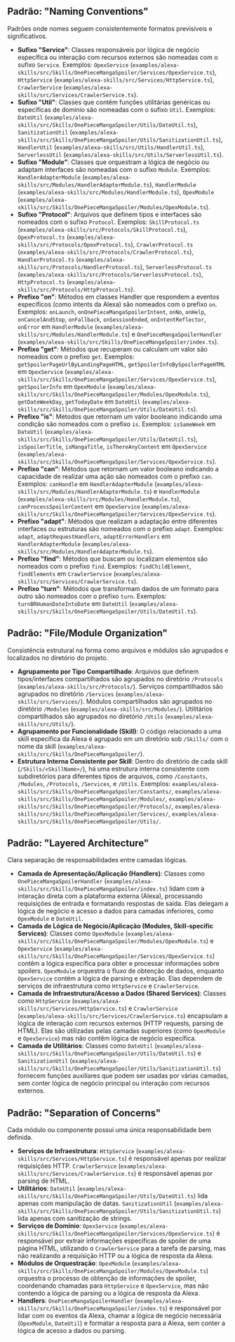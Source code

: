 ## Padrão: "Naming Conventions"

Padrões onde nomes seguem consistentemente formatos previsíveis e significativos.

-   **Sufixo "Service"**: Classes responsáveis por lógica de negócio específica ou interação com recursos externos são nomeadas com o sufixo `Service`. Exemplos: `OpexService` (`examples/alexa-skills/src/Skills/OnePieceMangaSpoiler/Services/OpexService.ts`), `HttpService` (`examples/alexa-skills/src/Services/HttpService.ts`), `CrawlerService` (`examples/alexa-skills/src/Services/CrawlerService.ts`).
-   **Sufixo "Util"**: Classes que contêm funções utilitárias genéricas ou específicas de domínio são nomeadas com o sufixo `Util`. Exemplos: `DateUtil` (`examples/alexa-skills/src/Skills/OnePieceMangaSpoiler/Utils/DateUtil.ts`), `SanitizationUtil` (`examples/alexa-skills/src/Skills/OnePieceMangaSpoiler/Utils/SanitizationUtil.ts`), `HandlerUtil` (`examples/alexa-skills/src/Utils/HandlerUtil.ts`), `ServerlessUtil` (`examples/alexa-skills/src/Utils/ServerlessUtil.ts`).
-   **Sufixo "Module"**: Classes que orquestram a lógica de negócio ou adaptam interfaces são nomeadas com o sufixo `Module`. Exemplos: `HandlerAdapterModule` (`examples/alexa-skills/src/Modules/HandlerAdapterModule.ts`), `HandlerModule` (`examples/alexa-skills/src/Modules/HandlerModule.ts`), `OpexModule` (`examples/alexa-skills/src/Skills/OnePieceMangaSpoiler/Modules/OpexModule.ts`).
-   **Sufixo "Protocol"**: Arquivos que definem tipos e interfaces são nomeados com o sufixo `Protocol`. Exemplos: `SkillProtocol.ts` (`examples/alexa-skills/src/Protocols/SkillProtocol.ts`), `OpexProtocol.ts` (`examples/alexa-skills/src/Protocols/OpexProtocol.ts`), `CrawlerProtocol.ts` (`examples/alexa-skills/src/Protocols/CrawlerProtocol.ts`), `HandlerProtocol.ts` (`examples/alexa-skills/src/Protocols/HandlerProtocol.ts`), `ServerlessProtocol.ts` (`examples/alexa-skills/src/Protocols/ServerlessProtocol.ts`), `HttpProtocol.ts` (`examples/alexa-skills/src/Protocols/HttpProtocol.ts`).
-   **Prefixo "on"**: Métodos em classes Handler que respondem a eventos específicos (como intents da Alexa) são nomeados com o prefixo `on`. Exemplos: `onLaunch`, `onOnePieceMangaSpoilerIntent`, `onNo`, `onHelp`, `onCancelAndStop`, `onFallback`, `onSessionEnded`, `onIntentReflector`, `onError` em `HandlerModule` (`examples/alexa-skills/src/Modules/HandlerModule.ts`) e `OnePieceMangaSpoilerHandler` (`examples/alexa-skills/src/Skills/OnePieceMangaSpoiler/index.ts`).
-   **Prefixo "get"**: Métodos que recuperam ou calculam um valor são nomeados com o prefixo `get`. Exemplos: `getSpoilerPageUrlByLandingPageHTML`, `getSpoilerInfoBySpoilerPageHTML` em `OpexService` (`examples/alexa-skills/src/Skills/OnePieceMangaSpoiler/Services/OpexService.ts`), `getSpoilerInfo` em `OpexModule` (`examples/alexa-skills/src/Skills/OnePieceMangaSpoiler/Modules/OpexModule.ts`), `getDateWeekDay`, `getTodayDate` em `DateUtil` (`examples/alexa-skills/src/Skills/OnePieceMangaSpoiler/Utils/DateUtil.ts`).
-   **Prefixo "is"**: Métodos que retornam um valor booleano indicando uma condição são nomeados com o prefixo `is`. Exemplos: `isSameWeek` em `DateUtil` (`examples/alexa-skills/src/Skills/OnePieceMangaSpoiler/Utils/DateUtil.ts`), `isSpoilerTitle`, `isMangaTitle`, `isThereAnyContent` em `OpexService` (`examples/alexa-skills/src/Skills/OnePieceMangaSpoiler/Services/OpexService.ts`).
-   **Prefixo "can"**: Métodos que retornam um valor booleano indicando a capacidade de realizar uma ação são nomeados com o prefixo `can`. Exemplos: `canHandle` em `HandlerAdapterModule` (`examples/alexa-skills/src/Modules/HandlerAdapterModule.ts`) e `HandlerModule` (`examples/alexa-skills/src/Modules/HandlerModule.ts`), `canProcessSpoilerContent` em `OpexService` (`examples/alexa-skills/src/Skills/OnePieceMangaSpoiler/Services/OpexService.ts`).
-   **Prefixo "adapt"**: Métodos que realizam a adaptação entre diferentes interfaces ou estruturas são nomeados com o prefixo `adapt`. Exemplos: `adapt`, `adaptRequestHandlers`, `adaptErrorHandlers` em `HandlerAdapterModule` (`examples/alexa-skills/src/Modules/HandlerAdapterModule.ts`).
-   **Prefixo "find"**: Métodos que buscam ou localizam elementos são nomeados com o prefixo `find`. Exemplos: `findChildElement`, `findElements` em `CrawlerService` (`examples/alexa-skills/src/Services/CrawlerService.ts`).
-   **Prefixo "turn"**: Métodos que transformam dados de um formato para outro são nomeados com o prefixo `turn`. Exemplos: `turnBRHumanDateIntoDate` em `DateUtil` (`examples/alexa-skills/src/Skills/OnePieceMangaSpoiler/Utils/DateUtil.ts`).

## Padrão: "File/Module Organization"

Consistência estrutural na forma como arquivos e módulos são agrupados e localizados no diretório do projeto.

-   **Agrupamento por Tipo Compartilhado**: Arquivos que definem tipos/interfaces compartilhados são agrupados no diretório `/Protocols` (`examples/alexa-skills/src/Protocols/`). Serviços compartilhados são agrupados no diretório `/Services` (`examples/alexa-skills/src/Services/`). Módulos compartilhados são agrupados no diretório `/Modules` (`examples/alexa-skills/src/Modules/`). Utilitários compartilhados são agrupados no diretório `/Utils` (`examples/alexa-skills/src/Utils/`).
-   **Agrupamento por Funcionalidade (Skill)**: O código relacionado a uma skill específica da Alexa é agrupado em um diretório sob `/Skills/` com o nome da skill (`examples/alexa-skills/src/Skills/OnePieceMangaSpoiler/`).
-   **Estrutura Interna Consistente por Skill**: Dentro do diretório de cada skill (`/Skills/<SkillName>/`), há uma estrutura interna consistente com subdiretórios para diferentes tipos de arquivos, como `/Constants`, `/Modules`, `/Protocols`, `/Services`, e `/Utils`. Exemplos: `examples/alexa-skills/src/Skills/OnePieceMangaSpoiler/Constants/`, `examples/alexa-skills/src/Skills/OnePieceMangaSpoiler/Modules/`, `examples/alexa-skills/src/Skills/OnePieceMangaSpoiler/Protocols/`, `examples/alexa-skills/src/Skills/OnePieceMangaSpoiler/Services/`, `examples/alexa-skills/src/Skills/OnePieceMangaSpoiler/Utils/`.

## Padrão: "Layered Architecture"

Clara separação de responsabilidades entre camadas lógicas.

-   **Camada de Apresentação/Aplicação (Handlers)**: Classes como `OnePieceMangaSpoilerHandler` (`examples/alexa-skills/src/Skills/OnePieceMangaSpoiler/index.ts`) lidam com a interação direta com a plataforma externa (Alexa), processando requisições de entrada e formatando respostas de saída. Elas delegam a lógica de negócio e acesso a dados para camadas inferiores, como `OpexModule` e `DateUtil`.
-   **Camada de Lógica de Negócio/Aplicação (Modules, Skill-specific Services)**: Classes como `OpexModule` (`examples/alexa-skills/src/Skills/OnePieceMangaSpoiler/Modules/OpexModule.ts`) e `OpexService` (`examples/alexa-skills/src/Skills/OnePieceMangaSpoiler/Services/OpexService.ts`) contêm a lógica específica para obter e processar informações sobre spoilers. `OpexModule` orquestra o fluxo de obtenção de dados, enquanto `OpexService` contém a lógica de parsing e extração. Elas dependem de serviços de infraestrutura como `HttpService` e `CrawlerService`.
-   **Camada de Infraestrutura/Acesso a Dados (Shared Services)**: Classes como `HttpService` (`examples/alexa-skills/src/Services/HttpService.ts`) e `CrawlerService` (`examples/alexa-skills/src/Services/CrawlerService.ts`) encapsulam a lógica de interação com recursos externos (HTTP requests, parsing de HTML). Elas são utilizadas pelas camadas superiores (como `OpexModule` e `OpexService`) mas não contêm lógica de negócio específica.
-   **Camada de Utilitários**: Classes como `DateUtil` (`examples/alexa-skills/src/Skills/OnePieceMangaSpoiler/Utils/DateUtil.ts`) e `SanitizationUtil` (`examples/alexa-skills/src/Skills/OnePieceMangaSpoiler/Utils/SanitizationUtil.ts`) fornecem funções auxiliares que podem ser usadas por várias camadas, sem conter lógica de negócio principal ou interação com recursos externos.

## Padrão: "Separation of Concerns"

Cada módulo ou componente possui uma única responsabilidade bem definida.

-   **Serviços de Infraestrutura**: `HttpService` (`examples/alexa-skills/src/Services/HttpService.ts`) é responsável apenas por realizar requisições HTTP. `CrawlerService` (`examples/alexa-skills/src/Services/CrawlerService.ts`) é responsável apenas por parsing de HTML.
-   **Utilitários**: `DateUtil` (`examples/alexa-skills/src/Skills/OnePieceMangaSpoiler/Utils/DateUtil.ts`) lida apenas com manipulação de datas. `SanitizationUtil` (`examples/alexa-skills/src/Skills/OnePieceMangaSpoiler/Utils/SanitizationUtil.ts`) lida apenas com sanitização de strings.
-   **Serviços de Domínio**: `OpexService` (`examples/alexa-skills/src/Skills/OnePieceMangaSpoiler/Services/OpexService.ts`) é responsável por extrair informações específicas de spoiler de uma página HTML, utilizando o `CrawlerService` para a tarefa de parsing, mas não realizando a requisição HTTP ou a lógica de resposta da Alexa.
-   **Módulos de Orquestração**: `OpexModule` (`examples/alexa-skills/src/Skills/OnePieceMangaSpoiler/Modules/OpexModule.ts`) orquestra o processo de obtenção de informações de spoiler, coordenando chamadas para `HttpService` e `OpexService`, mas não contendo a lógica de parsing ou a lógica de resposta da Alexa.
-   **Handlers**: `OnePieceMangaSpoilerHandler` (`examples/alexa-skills/src/Skills/OnePieceMangaSpoiler/index.ts`) é responsável por lidar com os eventos da Alexa, chamar a lógica de negócio necessária (`OpexModule`, `DateUtil`) e formatar a resposta para a Alexa, sem conter a lógica de acesso a dados ou parsing.
